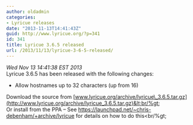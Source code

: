 ```yaml
---
author: oldadmin
categories:
- Lyricue releases
date: "2013-11-13T14:41:43Z"
guid: http://www.lyricue.org/?p=341
id: 341
title: Lyricue 3.6.5 released
url: /2013/11/13/lyricue-3-6-5-released/
---
```


 *Wed Nov 13 14:41:38 EST 2013*   
Lyricue 3.6.5 has been released with the following changes:

- Allow hostnames up to 32 characters (up from 16)

Download the source from [www.lyricue.org/archive/lyricue\_3.6.5.tar.gz](http://www.lyricue.org/archive/lyricue_3.6.5.tar.gz)&lt;br/%gt;  
Or install from the PPA – See <https://launchpad.net/~chris-debenham/+archive/lyricue> for details on how to do this&lt;br/%gt;